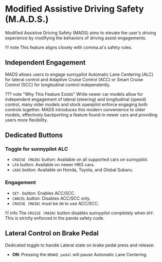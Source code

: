 # Modified Assistive Driving Safety (M.A.D.S.)

Modified Assistive Driving Safety (MADS) aims to elevate the user's driving experience by modifying the behaviors of 
driving assist engagements.

!!! note
    This feature aligns closely with comma.ai's safety rules.

## Independent Engagement

MADS allows users to engage sunnypilot Automatic Lane Centering (ALC) for lateral control and Adaptive Cruise Control 
(ACC) or Smart Cruise Control (SCC) for longitudinal control independently.

??? note "Why This Feature Exists"
    While newer car models allow for independent engagement of lateral (steering) and longitudinal (speed) control, 
    many older models and stock openpilot enforce engaging both controls together. MADS introduces this modern 
    convenience to older models, effectively backporting a feature found in newer cars and providing users more flexibility.

## Dedicated Buttons

### Toggle for sunnypilot ALC

  - `CRUISE (MAIN)` button: Available on all supported cars on sunnypilot.
  - `LFA` button: Available on newer HKG cars.
  - `LKAS` button: Available on Honda, Toyota, and Global Subaru.

### Engagement

  - `SET-` button: Enables ACC/SCC.
  - `CANCEL` button: Disables ACC/SCC only.
  - `CRUISE (MAIN)` must be `ON` to use ACC/SCC.

!!! info
    The `CRUISE (MAIN)` button disables sunnypilot completely when `OFF`. This is strictly enforced in the panda safety code.

## Lateral Control on Brake Pedal

Dedicated toggle to handle Lateral state on brake pedal press and release:

- **ON**: Pressing the `BRAKE pedal` will pause Automatic Lane Centering.
